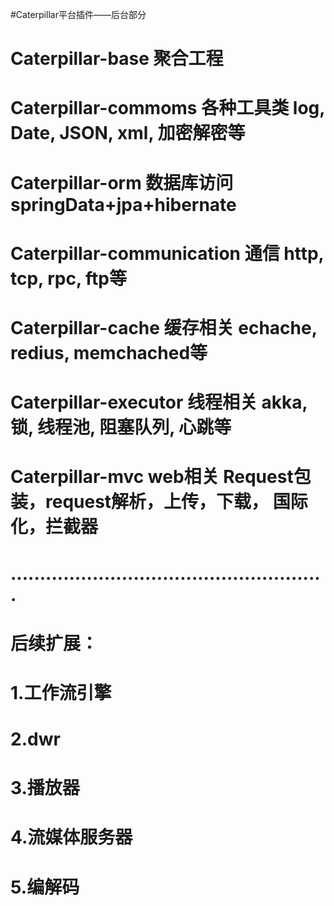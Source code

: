 #Caterpillar平台插件——后台部分
#	Caterpillar-base      聚合工程
#	Caterpillar-commoms   各种工具类   log, Date, JSON, xml, 加密解密等
#	Caterpillar-orm       数据库访问   springData+jpa+hibernate
#	Caterpillar-communication   通信   http, tcp, rpc, ftp等
#	Caterpillar-cache     缓存相关     echache, redius, memchached等
#	Caterpillar-executor  线程相关     akka, 锁, 线程池, 阻塞队列, 心跳等
#	Caterpillar-mvc       web相关      Request包装，request解析，上传，下载， 国际化，拦截器
#	
#	
#	......................................................
#	后续扩展：
#			1.工作流引擎
#			2.dwr
#			3.播放器
#			4.流媒体服务器
#			5.编解码
